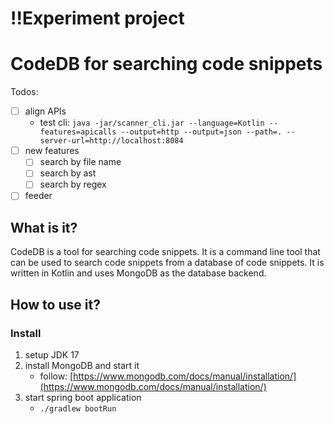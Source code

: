 # !!Experiment project 

# CodeDB for searching code snippets 

Todos:

- [ ] align APIs
  - test cli: `java -jar/scanner_cli.jar --language=Kotlin --features=apicalls --output=http --output=json --path=. --server-url=http://localhost:8084`
- [ ] new features
  - [ ] search by file name
  - [ ] search by ast
  - [ ] search by regex
- [ ] feeder  

## What is it?

CodeDB is a tool for searching code snippets. 
It is a command line tool that can be used to search code snippets from a database of code snippets.
It is written in Kotlin and uses MongoDB as the database backend.

## How to use it?

### Install

1. setup JDK 17
2. install MongoDB and start it
   - follow: [https://www.mongodb.com/docs/manual/installation/](https://www.mongodb.com/docs/manual/installation/)
3. start spring boot application
   - `./gradlew bootRun`
